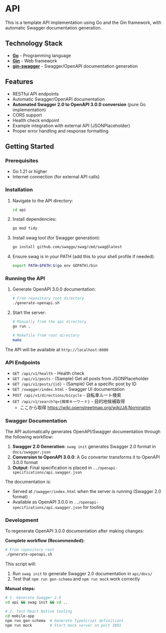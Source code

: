 # API

This is a template API implementation using Go and the Gin framework, with automatic Swagger documentation generation.

## Technology Stack

- **[Go](https://go.dev/)** - Programming language
- **[Gin](https://gin-gonic.com/)** - Web framework
- **[gin-swagger](https://github.com/swaggo/gin-swagger)** - Swagger/OpenAPI documentation generation

## Features

- RESTful API endpoints
- Automatic Swagger/OpenAPI documentation
- **Automated Swagger 2.0 to OpenAPI 3.0.0 conversion** (pure Go implementation)
- CORS support
- Health check endpoint
- Example integration with external API (JSONPlaceholder)
- Proper error handling and response formatting

## Getting Started

### Prerequisites

- Go 1.21 or higher
- Internet connection (for external API calls)

### Installation

1. Navigate to the API directory:
   ```bash
   cd api
   ```

2. Install dependencies:
   ```bash
   go mod tidy
   ```

3. Install swag tool (for Swagger generation):
   ```bash
   go install github.com/swaggo/swag/cmd/swag@latest
   ```

4. Ensure swag is in your PATH (add this to your shell profile if needed):
   ```bash
   export PATH=$PATH:$(go env GOPATH)/bin
   ```

### Running the API

1. Generate OpenAPI 3.0.0 documentation:
   ```bash
   # From repository root directory
   ./generate-openapi.sh
   ```

2. Start the server:
   ```bash
   # Manually from the api directory
   go run .

   # Makefile from root directory
   make
   ```

The API will be available at `http://localhost:8080`

### API Endpoints

- `GET /api/v1/health` - Health check
- `GET /api/v1/posts` - (Sample) Get all posts from JSONPlaceholder
- `GET /api/v1/posts/{id}` - (Sample) Get a specific post by ID
- `GET /swagger/index.html` - Swagger UI documentation
- `POST /api/v1/directions/bicycle` - 自転車ルート検索
- `GET /api/v1/search?q={検索キーワード}` - 目的地候補取得
  - ここから取得 https://wiki.openstreetmap.org/wiki/JA:Nominatim

### Swagger Documentation

The API automatically generates OpenAPI/Swagger documentation through the following workflow:

1. **Swagger 2.0 Generation**: `swag init` generates Swagger 2.0 format in `docs/swagger.json`
2. **Conversion to OpenAPI 3.0.0**: A Go converter transforms it to OpenAPI 3.0.0 format
3. **Output**: Final specification is placed in `../openapi-specifications/api.swagger.json`

The documentation is:

- Served at `/swagger/index.html` when the server is running (Swagger 2.0 format)
- Available as OpenAPI 3.0.0 in `../openapi-specifications/api.swagger.json` for tooling

### Development

To regenerate OpenAPI 3.0.0 documentation after making changes:

**Complete workflow (Recommended):**

```bash
# From repository root
./generate-openapi.sh
```

This script will:

1. Run `swag init` to generate Swagger 2.0 documentation in `api/docs/`
2. Test that `npm run gen-schema` and `npm run mock` work correctly

**Manual steps:**

```bash
# 1. Generate Swagger 2.0
cd api && swag init && cd ..

# 2. Test React Native tooling
cd mobile-app
npm run gen-schema  # Generate TypeScript definitions
npm run mock        # Start mock server on port 3001
```
